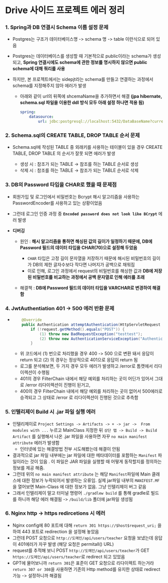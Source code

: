 # Drive 사이드 프로젝트 에러 정리

### 1. Spring과 DB 연결시 Schema 이름 설정 문제

- Postgres는 구조가 데이터베이스명 -> schema 명 -> table 이런식으로 되어 있음

- Postgres는 데이터베이스를 생성할 때 기본적으로 public이라는 schema가 생성되고, **Spring 연결시에도 schema에 관한 정보를 명시하지 않으면 public schema에 대해 쿼리를 사용**

- 하지만, 본 프로젝트에서는 sidepjt라는 schema를 만들고 연결하는 과정에서 schema를 지정해주지 않아 에러가 발생

  - 아래와 같이 url의 뒤쪽에 shcemaName을 추가하면서 해결 
    **(jpa hibernate, schema.sql 파일을 이용한 ddl 방식 모두 아래 설정 하나면 적용 됨)**
  
    ```yml
    spring:
    	datasource:
    		url: jdbc:postgresql://localhost:5432/DataBaseName?currentSchema = schemaName
    ```



### 2. Schema.sql의 CREATE TABLE, DROP TABLE 순서 문제

- Schema.sql에 작성된 TABLE 중 외래키를 사용하는 테이블이 있을 경우 CREATE TABLE, DROP TABLE 의 순서가 잘못 되면 에러가 발생

  - 생성 시 : 참조가 되는 TABLE -> 참조를 하는 TABLE 순서로 생성
  - 삭제 시 : 참조를 하는 TABLE -> 참조가 되는 TABLE 순서로 삭제

  

### 3. DB의 Password 타입을 CHAR로 했을 때 문제점

- 회원가입 및 로그인에서 비밀번호는 Bcrypt 해시 알고리즘을 사용하는 PasswordEncoder를 사용하고 있는 상황이었음
- 그런데 로그인 인증 과정 중 **`Encoded password does not look like BCrypt`** 에러 발생

- **디버깅**

  - 원인 :  **해시 알고리즘을 통하면 해싱된 값의 길이가 일정하기 때문에, DB에 Password 필드의 데이터 타입을 CHAR(70)으로 설정해 두었음**
    - `CHAR` 타입은 고정 길이 문자열을 저장하기 때문에 해시된 비밀번호의 길이가 DB의 제한 글자수보다 작다면 나머지가 공백으로 채워짐
    - 이로 인해, 로그인 과정에서 request의 비밀번호를 해싱한 값과 **DB에 저장된 비밀번호를 비교하는 과정에서 공백 문자열로 인해 에러를 초래**

  - 해결책 : **DB에 Password 필드의 데이터 타입을 VARCHAR로 변경하여 해결함**



### 4. JwtAuthentiation 401 -> 500 에러 반환 문제

- ```java
      @Override
      public Authentication attemptAuthentication(HttpServletRequest request, HttpServletResponse response) throws AuthenticationException {
          if (!request.getMethod().equals("POST")) {
              (1) throw new BadRequestException("testtest");
              (2) throw new AuthenticationServiceException("Authentication method not supported: " + request.getMethod());
          }
  ```

  - 위 코드에서 (1) 번으로 처리했을 경우 400 -> 500 으로 변환 돼서 응답이 return 되고 (2) 의 경우는 정상적으로 401으로 응답이 return 됨
  - 로그를 분석해보면, 두 가지 경우 모두 에러가 발생하고 /error로 톰캣에서 리다이렉션이 수행됨
  - 401의 경우 FilterChain 내에서 해당 예외를 처리하는 곳이 어딘가 있어서 그대로 /error 리다이렉션이 진행이 된거고,
  - 400의 경우 FilterChain 내에서 해당 예외를 처리하는 곳이 없어서 500에러로 승격되고 그 상태로 /error 로 리다이렉션이 진행된 것으로 추측함



### 5. 인텔리제이 Build 시 .jar 파일 실행 에러

- 인텔리제이로 `Project Settings -> Artifacts -> + -> jar ->  From modules with ...` 누르고 MainClass 지정한 뒤 `상단 탭 -> Build -> Build Artifact` 를 실행해서 나온 .jar 파일을 사용하면 자꾸 `no main manifest attribute` 에러가 발생함
  - 인터넷에 있는 해결방법 전부 시도해봤는데 해결이 안됨
- 결과적으로 jar 파일 내부에는 jar 파일에 대한 메타데이터를 포함하는 `Manifest` 파일이라는 것이 있음 . 이 파일은 JAR 파일을 실행할 때 어떻게 동작할지를 정의하는 정보를 제공 해줌.
- 그런데 위의 `no main manifest attribute` 는 해당 `Manifest`파일에 Main 클래스에 대한 정보가 누락되어서 발생하는 오류임. 실제 jar파일 내부의 `MANIFEST.MF` 을 열어보면 Main-Class 에 대한 정보가 없음. 그냥 인텔리제이 버그 같음
- 그래서 인텔리제이 말고 터미널 명령어 `./gradlew build` 를 통해 gradle로 빌드를 하니까 해당 에러 해결됨 -> `/build/lib` 폴더에 jar파일 생성됨



### 6. Nginx http -> https redircetions 시 에러

- Nginx config에 80 포트에 대해 `return 301 https://$host$request_uri;` 을 하여 443 포트로 redirection 을 설정해 놓았음
- 그런데 POST 요청으로 `http://도메인/api/users/teacher` 요청을 보냈는데 응답이 401에러가 자꾸 발생
  (해당 요청은 permitall() URL)
- request를 추적해 보니 POST `http://도메인/api/users/teacher`가  GET `https://도메인/api/users/teacher`로 redirect 되고 있었음
- GPT에 물어보니까 `return 301`은 표준이 GET 요청으로 리다이렉트 하는거라 `return 307 or 308`을 사용하면 기존의 Http method를 유지한 상태로 redirect 가능 -> 설정하니까 해결됨